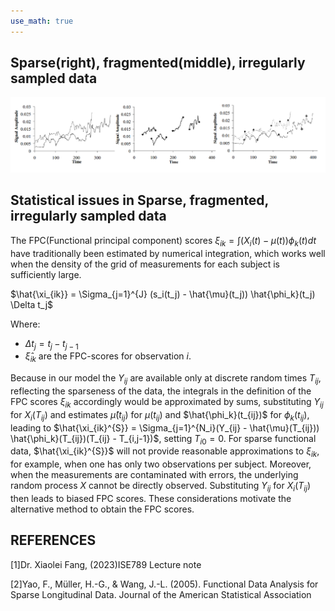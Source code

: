 ```yaml
---
use_math: true
---
```


## Sparse(right), fragmented(middle), irregularly sampled data  



![fragmented(middle), sparse(right) data set](/images/sp_img.png)

## Statistical issues in Sparse, fragmented, irregularly sampled data 


The FPC(Functional principal component) scores $\xi_{ik} = \int (X_i(t) - \mu(t))\phi_k(t) dt$ have traditionally
been estimated by numerical integration, which works
well when the density of the grid of measurements for each
subject is sufficiently large. 


$\hat{\xi_{ik}} = \Sigma_{j=1}^{J} (s_i(t_j) - \hat{\mu}(t_j)) \hat{\phi_k}(t_j) \Delta  t_j$


Where:
- $\Delta t_j = t_j - t_{j-1}$ 
- $\hat{\xi}_{ik}$ are the FPC-scores for observation $i$.


Because in our model the $Y_{ij}$ are available only at discrete random times $T_{ij}$, reflecting the sparseness of the data, the integrals in the definition of the FPC scores $\xi_{ik}$ accordingly would be approximated by sums, substituting $Y_{ij}$ for $X_i(T_{ij})$ and estimates $\hat{\mu}(t_{ij})$
for $\mu(t_{ij})$ and $\hat{\phi_k}(t_{ij})$ for $\phi_k(t_{ij})$, leading to $\hat{\xi_{ik}^{S}} = \Sigma_{j=1}^{N_i}(Y_{ij} - \hat{\mu}(T_{ij})) \hat{\phi_k}(T_{ij})(T_{ij} - T_{i,j-1})$, setting $T_{i0} = 0$. For sparse functional data, $\hat{\xi_{ik}^{S}}$ will not provide reasonable approximations to $\xi_{ik}$, for example, when one has only two observations per subject. Moreover, when the measurements are contaminated with errors, the underlying random process $X$ cannot be directly observed. Substituting $Y_{ij}$ for $X_i(T_{ij})$ then leads to biased
FPC scores. These considerations motivate the alternative method to obtain the FPC scores.


## REFERENCES
[1]Dr. Xiaolei Fang, (2023)ISE789 Lecture note

[2]Yao, F., Müller, H.-G., & Wang, J.-L. (2005). Functional Data Analysis for Sparse Longitudinal Data. Journal of the American Statistical Association








